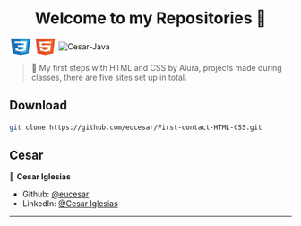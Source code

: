 <h1 align="center">Welcome to my Repositories 🤝</h1>
<p>
  <img align="center" alt="Cesar-CSS" height="30" width="40" src="https://raw.githubusercontent.com/devicons/devicon/master/icons/css3/css3-original.svg">
  <img align="center" alt="Cesar-HTML" height="30" width="40" src="https://raw.githubusercontent.com/devicons/devicon/master/icons/html5/html5-original.svg">
  <img align="center" alt="Cesar-Java" height="30" width="40" src="https://cdn.jsdelivr.net/gh/devicons/devicon/icons/javascript/javascript-original.svg"> 
</p>

> 🌱 My first steps with HTML and CSS by Alura, projects made during classes, there are five sites set up in total.


## Download

```sh
git clone https://github.com/eucesar/First-contact-HTML-CSS.git
```

## Cesar

👤 **Cesar Iglesias**

* Github: [@eucesar](https://github.com/eucesar)
* LinkedIn: [@Cesar Iglesias](https://www.linkedin.com/in/cesar-iglesias-tecnologia/)

***
